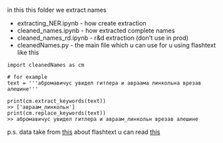 in this this folder we extract names

* extracting_NER.ipynb - how create extraction
* cleaned_names.ipynb - how extracted complete names
* cleaned_names_rd.ipynb - r&d extraction (don't use in prod)
* cleanedNames.py - the main file which u can use for u using flashtext like this

```
import cleanedNames as cm

# for example
text = '''абромавичус увидел гитлера и авраама линкольна врезав алешине'''

print(cm.extract_keywords(text))
>> ['авраам_линкольн']
print(cm.replace_keywords(text))
>> абромавичус увидел гитлера и авраам_линкольн врезав алешине
```
p.s.
data take from [this](print(cm.replace_keywords(text)))
about flashtext u can read [this](https://github.com/vi3k6i5/flashtext)
